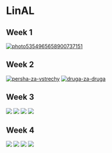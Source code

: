 # LinAL


## Week 1

<a href="https://ibb.co/BPfKhjC"><img src="https://i.ibb.co/g7rF0wR/photo5354965658900737151.jpg" alt="photo5354965658900737151" border="0"></a>

## Week 2

<a href="https://ibb.co/Pm5SXvY"><img src="https://i.ibb.co/TvHCjxT/persha-za-vstrechy.jpg" alt="persha-za-vstrechy" border="0"></a>
<a href="https://ibb.co/86360Hn"><img src="https://i.ibb.co/FgvgKFk/druga-za-druga.jpg" alt="druga-za-druga" border="0"></a>

## Week 3

<a href="https://savepice.ru" target="_blank" title="хостинг картинок"><img src="https://cdn1.savepice.ru/uploads/2020/2/27/9311476d3c99b72124f003f47576d119-full.png" border="0"/></a>
<a href="https://savepice.ru" target="_blank" title="хостинг картинок"><img src="https://cdn1.savepice.ru/uploads/2020/2/27/405b6d27fdd95e6a8e939fe3e034538b-full.png" border="0"/></a>
<a href="https://savepice.ru" target="_blank" title="хостинг картинок"><img src="https://cdn1.savepice.ru/uploads/2020/2/27/a088b00ccf1e371dd50c36f79d822796-full.jpg" border="0"/></a>
<a href="https://savepice.ru" target="_blank" title="хостинг картинок"><img src="https://cdn1.savepice.ru/uploads/2020/2/27/8d1eca845bdf8f4f2df744bdc9e53f9e-full.jpg" border="0"/></a>

## Week 4

<a href="https://savepice.ru" target="_blank" title="хостинг картинок"><img src="https://cdn1.savepice.ru/uploads/2020/2/23/a67337d106ad1245fa201e9928fe2903-full.png" border="0"/></a>
<a href="https://savepice.ru" target="_blank" title="хостинг картинок"><img src="https://cdn1.savepice.ru/uploads/2020/2/23/fa90b88211438a297b126564f2c41c24-full.png" border="0"/></a>
<a href="https://savepice.ru" target="_blank" title="хостинг картинок"><img src="https://cdn1.savepice.ru/uploads/2020/2/23/565a314bca1c6691ec9a1a6ad4776888-full.jpg" border="0"/></a>
<a href="https://savepice.ru" target="_blank" title="хостинг картинок"><img src="https://cdn1.savepice.ru/uploads/2020/2/23/669d18c70106f196426e6e78ef5e9c0e-full.jpg" border="0"/></a>

